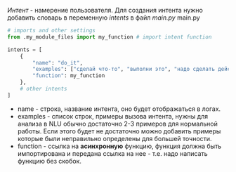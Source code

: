 
*Интент* - намерение пользователя.
Для создания интента нужно добавить словарь в переменную *intents* в файл *main.py*
main.py
```python
# imports and other settings
from .my_module_files import my_function # import intent function

intents = [
	{
		"name": "do_it",
		"examples": ["сделай что-то", "выполни это", "надо сделать действие"],
		"function": my_function
	},
	# other intents
]
```
- name - строка, название интента, оно будет отображаться в логах.
- examples - список строк, примеры вызова интента, нужны для анализа в NLU обычно достаточно 2-3 примеров для нормальной работы. Если этого будет не достаточно можно добавить примеры которые были неправильно определены для большей точности.
- function - ссылка на **асинхронную** функцию, функция должна быть импортирована и передана ссылка на нее - т.е. надо написать функцию без скобок.